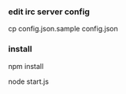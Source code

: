 ### edit irc server config

cp config.json.sample config.json

### install

npm install

node start.js
